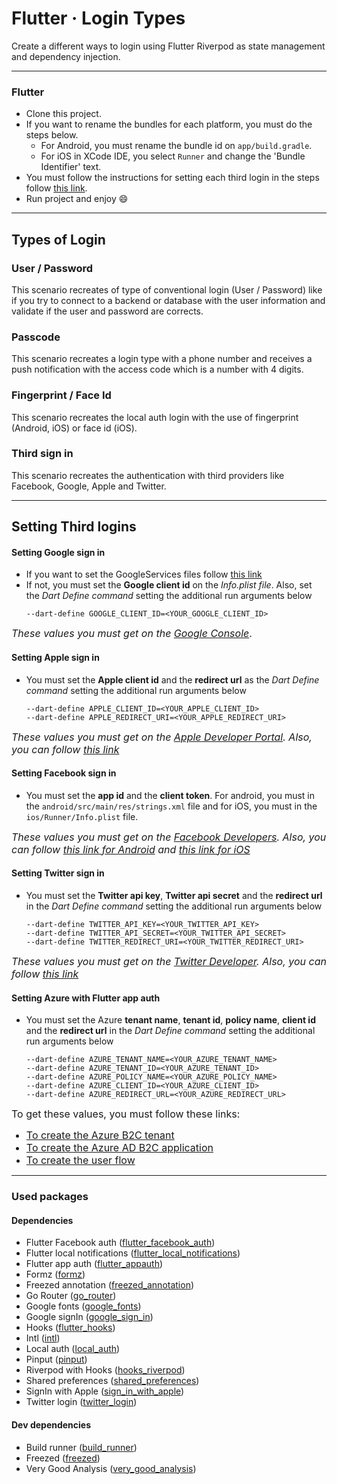 # Flutter · Login Types

Create a different ways to login using Flutter Riverpod as state management and dependency injection.

------

### Flutter

* Clone this project.
* If you want to rename the bundles for each platform, you must do the steps below.
    * For Android, you must rename the bundle id on ```app/build.gradle```.
    * For iOS in XCode IDE, you select ```Runner``` and change the 'Bundle Identifier' text.
* You must follow the instructions for setting each third login in the steps follow [this link](#setting-third-logins).
* Run project and enjoy :smile:

------

## Types of Login

### User / Password

This scenario recreates of type of conventional login (User / Password) like if you try to connect to a backend or
database with the user information and validate if the user and password are corrects.

### Passcode

This scenario recreates a login type with a phone number and receives a push notification with the access code which is
a number with 4 digits.

### Fingerprint / Face Id

This scenario recreates the local auth login with the use of fingerprint (Android, iOS) or face id (iOS).

### Third sign in

This scenario recreates the authentication with third providers like Facebook, Google, Apple and Twitter.

------

## Setting Third logins

#### Setting Google sign in

* If you want to set the GoogleServices files
  follow [this link](https://pub.dev/packages/google_sign_in#platform-integration)
* If not, you must set the **Google client id** on the *Info.plist file*. Also, set the *Dart Define command* setting
  the additional run arguments below
  ```
  --dart-define GOOGLE_CLIENT_ID=<YOUR_GOOGLE_CLIENT_ID>
  ```

<font size="3">*These values you must get on
the [Google Console](https://console.cloud.google.com/apis/dashboard?project=to-do-app-6da92)*.</font>

#### Setting Apple sign in

* You must set the **Apple client id** and the **redirect url** as the *Dart Define command* setting the additional run
  arguments below
  ```
  --dart-define APPLE_CLIENT_ID=<YOUR_APPLE_CLIENT_ID>
  --dart-define APPLE_REDIRECT_URI=<YOUR_APPLE_REDIRECT_URI>
  ```

<font size="3">*These values you must get on the [Apple Developer Portal](https://developer.apple.com). Also, you can
follow [this link](https://pub.dev/packages/sign_in_with_apple#integration)*</font>

#### Setting Facebook sign in

* You must set the **app id** and the **client token**. For android, you must in
  the ```android/src/main/res/strings.xml``` file and for iOS, you must in the ```ios/Runner/Info.plist``` file.

<font size="3">*These values you must get on the [Facebook Developers](https://developers.facebook.com). Also, you can
follow [this link for Android](https://facebook.meedu.app/docs/5.x.x/android)
and [this link for iOS](https://facebook.meedu.app/docs/5.x.x/ios)*</font>

#### Setting Twitter sign in

* You must set the **Twitter api key**, **Twitter api secret** and the **redirect url** in the *Dart Define command*
  setting the additional run arguments below
  ```
  --dart-define TWITTER_API_KEY=<YOUR_TWITTER_API_KEY>
  --dart-define TWITTER_API_SECRET=<YOUR_TWITTER_API_SECRET>
  --dart-define TWITTER_REDIRECT_URI=<YOUR_TWITTER_REDIRECT_URI>
  ```

<font size="3">*These values you must get on the [Twitter Developer](https://developer.twitter.com). Also, you can
follow [this link](https://pub.dev/packages/twitter_login#twitter-configuration)*</font>

#### Setting Azure with Flutter app auth

* You must set the Azure **tenant name**, **tenant id**, **policy name**, **client id** and the **redirect url** in the
  *Dart Define command* setting the additional run arguments below
  ```
  --dart-define AZURE_TENANT_NAME=<YOUR_AZURE_TENANT_NAME>
  --dart-define AZURE_TENANT_ID=<YOUR_AZURE_TENANT_ID>
  --dart-define AZURE_POLICY_NAME=<YOUR_AZURE_POLICY_NAME>
  --dart-define AZURE_CLIENT_ID=<YOUR_AZURE_CLIENT_ID>
  --dart-define AZURE_REDIRECT_URL=<YOUR_AZURE_REDIRECT_URL>
  ```

<font size="3">To get these values, you must follow these links:

* [To create the Azure B2C tenant](https://learn.microsoft.com/en-us/azure/active-directory-b2c/tutorial-create-tenant?WT.mc_id=Portal-Microsoft_AAD_B2CAdmin)
* [To create the Azure AD B2C application](https://learn.microsoft.com/en-us/azure/healthcare-apis/register-application)
* [To create the user flow](https://learn.microsoft.com/en-us/azure/active-directory-b2c/tutorial-create-user-flows?pivots=b2c-user-flow)</font>

------

### Used packages

#### Dependencies

- Flutter Facebook auth ([flutter_facebook_auth](https://pub.dev/packages/flutter_facebook_auth))
- Flutter local notifications ([flutter_local_notifications](https://pub.dev/packages/flutter_local_notifications))
- Flutter app auth ([flutter_appauth](https://pub.dev/packages/flutter_appauth))
- Formz ([formz](https://pub.dev/packages/formz))
- Freezed annotation ([freezed_annotation](https://pub.dev/packages/freezed_annotation))
- Go Router ([go_router](https://pub.dev/packages/go_router))
- Google fonts ([google_fonts](https://pub.dev/packages/google_fonts))
- Google signIn ([google_sign_in](https://pub.dev/packages/google_sign_in))
- Hooks ([flutter_hooks](https://pub.dev/packages/flutter_hooks))
- Intl ([intl](https://pub.dev/packages/intl))
- Local auth ([local_auth](https://pub.dev/packages/local_auth))
- Pinput ([pinput](https://pub.dev/packages/pinput))
- Riverpod with Hooks ([hooks_riverpod](https://pub.dev/packages/hooks_riverpod))
- Shared preferences ([shared_preferences](https://pub.dev/packages/shared_preferences))
- SignIn with Apple ([sign_in_with_apple](https://pub.dev/packages/sign_in_with_apple))
- Twitter login ([twitter_login](https://pub.dev/packages/twitter_login))

#### Dev dependencies

- Build runner ([build_runner](https://pub.dev/packages/build_runner))
- Freezed ([freezed](https://pub.dev/packages/freezed))
- Very Good Analysis ([very_good_analysis](https://pub.dev/packages/very_good_analysis))
